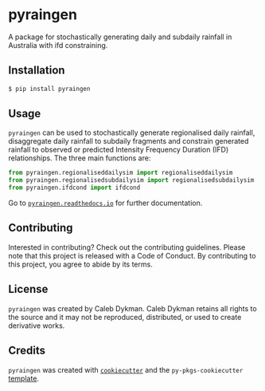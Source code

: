# pyraingen

A package for stochastically generating daily and subdaily rainfall in Australia with ifd constraining.

## Installation

```bash
$ pip install pyraingen
```

## Usage

`pyraingen` can be used to stochastically generate regionalised daily rainfall, disaggregate daily rainfall to subdaily fragments and constrain generated rainfall to observed or predicted Intensity Frequency Duration (IFD) relationships.
The three main functions are:

```python
from pyraingen.regionaliseddailysim import regionaliseddailysim
from pyraingen.regionalisedsubdailysim import regionalisedsubdailysim
from pyraingen.ifdcond import ifdcond
```

Go to [`pyraingen.readthedocs.io`](https://pyraingen.readthedocs.io) for further documentation.

## Contributing

Interested in contributing? Check out the contributing guidelines. Please note that this project is released with a Code of Conduct. By contributing to this project, you agree to abide by its terms.

## License

`pyraingen` was created by Caleb Dykman. Caleb Dykman retains all rights to the source and it may not be reproduced, distributed, or used to create derivative works.

## Credits

`pyraingen` was created with [`cookiecutter`](https://cookiecutter.readthedocs.io/en/latest/) and the `py-pkgs-cookiecutter` [template](https://github.com/py-pkgs/py-pkgs-cookiecutter).
